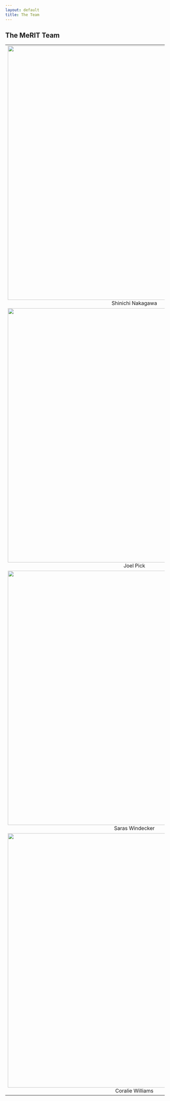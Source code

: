 ```yaml
---
layout: default
title: The Team
---
```


<h2>The MeRIT Team</h2>

| | | |
|:-------------------------:|:-------------------------:|:-------------------------:|
|<img width="800" src="https://github.com/EIvimeyCook/MeRIT/blob/gh-pages/Temp.png">  Shinichi Nakagawa | <img width="800" src="https://github.com/EIvimeyCook/MeRIT/blob/gh-pages/Temp.png">  Malgorzata Lagisz | <img width="800" src="https://github.com/EIvimeyCook/MeRIT/blob/gh-pages/Temp.png">  Ed Ivimey-Cook | 
<img width="800" src="https://github.com/EIvimeyCook/MeRIT/blob/gh-pages/Temp.png">  Joel Pick | <img width="800" src="https://github.com/EIvimeyCook/MeRIT/blob/gh-pages/Temp.png">  Matt Grainger | <img width="800" src="https://github.com/EIvimeyCook/MeRIT/blob/gh-pages/Temp.png">  April Martinig |
<img width="800" src="https://github.com/EIvimeyCook/MeRIT/blob/gh-pages/Temp.png">  Saras Windecker | <img width="800" src="https://github.com/EIvimeyCook/MeRIT/blob/gh-pages/Temp.png">  Matthieu Paquet | <img width="800" src="https://github.com/EIvimeyCook/MeRIT/blob/gh-pages/Temp.png">  Yefeng Yang |
<img width="800" src="https://github.com/EIvimeyCook/MeRIT/blob/gh-pages/Temp.png">  Coralie Williams | <img width="800" src="https://github.com/EIvimeyCook/MeRIT/blob/gh-pages/Temp.png">  Szymon Drobniak |









